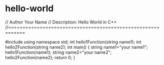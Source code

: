 # hello-world
// Author Your Name
// Description: Hello World in C++
//============================================================

#include <iostream>
using namespace std;
int hello1Function(string name1);
int hello2Function(string name2);
int main()
{
	string name1="your name1";
	hello1Function(name1);
	string name2="your name2";
	hello2Function(name2);
	return 0;
}


